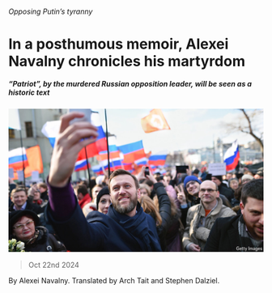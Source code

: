 ###### Opposing Putin’s tyranny

# In a posthumous memoir, Alexei Navalny chronicles his martyrdom 

##### “Patriot”, by the murdered Russian opposition leader, will be seen as a historic text 

![image](images/20241026_CUP001.jpg) 

> Oct 22nd 2024 

By Alexei Navalny. Translated by Arch Tait and Stephen Dalziel. 

